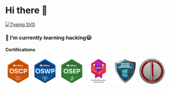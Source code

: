 # Hi there 👋

[![Typing SVG](https://readme-typing-svg.demolab.com?font=Fira+Code&pause=1000&width=435&lines=%E9%95%BF%E9%A3%8E%E7%A0%B4%E6%B5%AA%E4%BC%9A%E6%9C%89%E6%97%B6%EF%BC%8C%E7%9B%B4%E6%8C%82%E4%BA%91%E5%B8%86%E6%B5%8E%E6%B2%A7%E6%B5%B7)](https://git.io/typing-svg)



### 🌱 I’m currently learning hacking😃




<!--
**maxzxc0110/maxzxc0110** is a ✨ _special_ ✨ repository because its `README.md` (this file) appears on your GitHub profile.

Here are some ideas to get you started:

- 🔭 I’m currently working on ...
- 🌱 I’m currently learning ...
- 👯 I’m looking to collaborate on ...
- 🤔 I’m looking for help with ...
- 💬 Ask me about ...
- 📫 How to reach me: ...
- 😄 Pronouns: ...
- ⚡ Fun fact: ...
-->


#### Certifications
<a href="https://www.credential.net/f347eacb-0ff5-4e2c-9018-ac6da3ebf72c" target="_blank"><img src="https://github.com/maxzxc0110/hack-study/blob/main/badge/oscp.png" class="cert" alt='OSCP' width="80px"></a>
<a href="https://www.credential.net/b597dc7f-d7c4-4ef7-9686-7aa3b72c5b64#gs.h5wauw" target="_blank"><img src="https://github.com/maxzxc0110/hack-study/blob/main/badge/oswp.png" class="cert" alt='OSWP' width="80px"></a>
<a href="https://www.credential.net/895babfc-7df8-47d3-853a-77db321859c5#gs.h5wblv" target="_blank"><img src="https://github.com/maxzxc0110/hack-study/blob/main/badge/osep.png" class="cert" alt='OSEP' width="80px"></a>
<a href="https://www.credential.net/efac2fdf-21f1-4ff9-9e69-bcf8bb06066a#gs.h5wbon" target="_blank"><img src="https://github.com/maxzxc0110/hack-study/blob/main/badge/ecptxv2.png" class="cert" alt='eCptxv2' width="80px"></a>
<a href="https://www.credential.net/b6299d3e-364a-4db3-a40d-709793436026#gs.h5wd70" target="_blank"><img src="https://github.com/maxzxc0110/hack-study/blob/main/badge/crtp.png" class="cert" alt='CRTP' width="80px"></a>
<a href="https://eu.badgr.com/public/assertions/fUW_VYvWQieyHhr5IfRNzA" target="_blank"><img src="https://github.com/maxzxc0110/hack-study/blob/main/badge/crto.png" class="cert" alt='CRTO' width="80px"></a>
